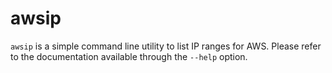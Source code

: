 # awsip

`awsip` is a simple command line utility to list IP ranges for AWS.  Please refer to the documentation available through the `--help` option.
